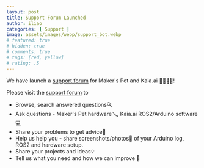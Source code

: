 ```yaml
---
layout: post
title: Support Forum Launched
author: iliao
categories: [ Support ]
image: assets/images/webp/support_bot.webp
# featured: true
# hidden: true
# comments: true
# tags: [red, yellow]
# rating: .5
---
```


We have launch a [support forum](https://github.com/makerspet/support/discussions/) for Maker's Pet and Kaia.ai 🙋‍♂️🙋‍♀️!

Please visit the [support forum](https://github.com/makerspet/support/discussions/) to

* Browse, search answered questions🔍
* Ask questions - Maker's Pet hardware🪛, Kaia.ai ROS2/Arduino software 💻
* Share your problems to get advice🤔
* Help us help you - share screenshots/photos📸 of your Arduino log, ROS2 and hardware setup.
* Share your projects and ideas💡
* Tell us what you need and how we can improve 📢
